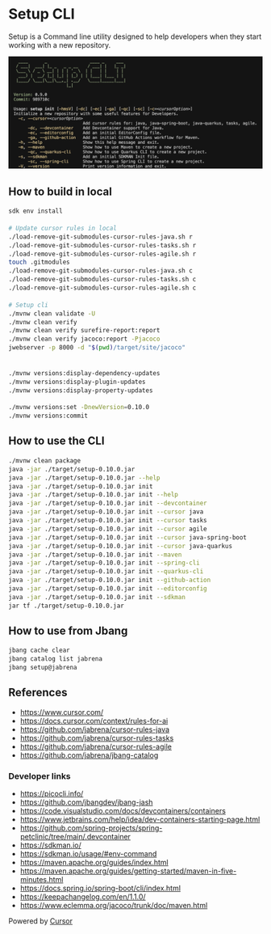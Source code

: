 # Setup CLI

Setup is a Command line utility designed to help developers when they start working with a new repository.

![](./docs/setup-cli-screenshot.png)

## How to build in local

```bash
sdk env install

# Update cursor rules in local
./load-remove-git-submodules-cursor-rules-java.sh r
./load-remove-git-submodules-cursor-rules-tasks.sh r
./load-remove-git-submodules-cursor-rules-agile.sh r
touch .gitmodules
./load-remove-git-submodules-cursor-rules-java.sh c
./load-remove-git-submodules-cursor-rules-tasks.sh c
./load-remove-git-submodules-cursor-rules-agile.sh c

# Setup cli
./mvnw clean validate -U
./mvnw clean verify
./mvnw clean verify surefire-report:report
./mvnw clean verify jacoco:report -Pjacoco
jwebserver -p 8000 -d "$(pwd)/target/site/jacoco"


./mvnw versions:display-dependency-updates
./mvnw versions:display-plugin-updates
./mvnw versions:display-property-updates

./mvnw versions:set -DnewVersion=0.10.0
./mvnw versions:commit
```

## How to use the CLI

```bash
./mvnw clean package
java -jar ./target/setup-0.10.0.jar
java -jar ./target/setup-0.10.0.jar --help
java -jar ./target/setup-0.10.0.jar init
java -jar ./target/setup-0.10.0.jar init --help
java -jar ./target/setup-0.10.0.jar init --devcontainer
java -jar ./target/setup-0.10.0.jar init --cursor java
java -jar ./target/setup-0.10.0.jar init --cursor tasks
java -jar ./target/setup-0.10.0.jar init --cursor agile
java -jar ./target/setup-0.10.0.jar init --cursor java-spring-boot
java -jar ./target/setup-0.10.0.jar init --cursor java-quarkus
java -jar ./target/setup-0.10.0.jar init --maven
java -jar ./target/setup-0.10.0.jar init --spring-cli
java -jar ./target/setup-0.10.0.jar init --quarkus-cli
java -jar ./target/setup-0.10.0.jar init --github-action
java -jar ./target/setup-0.10.0.jar init --editorconfig
java -jar ./target/setup-0.10.0.jar init --sdkman
jar tf ./target/setup-0.10.0.jar
```

## How to use from Jbang

```bash
jbang cache clear
jbang catalog list jabrena
jbang setup@jabrena
```

## References

- https://www.cursor.com/
- https://docs.cursor.com/context/rules-for-ai
- https://github.com/jabrena/cursor-rules-java
- https://github.com/jabrena/cursor-rules-tasks
- https://github.com/jabrena/cursor-rules-agile
- https://github.com/jabrena/jbang-catalog

### Developer links

- https://picocli.info/
- https://github.com/jbangdev/jbang-jash
- https://code.visualstudio.com/docs/devcontainers/containers
- https://www.jetbrains.com/help/idea/dev-containers-starting-page.html
- https://github.com/spring-projects/spring-petclinic/tree/main/.devcontainer
- https://sdkman.io/
- https://sdkman.io/usage/#env-command
- https://maven.apache.org/guides/index.html
- https://maven.apache.org/guides/getting-started/maven-in-five-minutes.html
- https://docs.spring.io/spring-boot/cli/index.html
- https://keepachangelog.com/en/1.1.0/
- https://www.eclemma.org/jacoco/trunk/doc/maven.html

Powered by [Cursor](https://www.cursor.com/)
